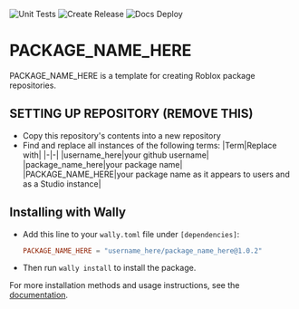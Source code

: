 ![Unit Tests](https://github.com/username_here/package_name_here/actions/workflows/ci.yml/badge.svg)
![Create Release](https://github.com/username_here/package_name_here/actions/workflows/release.yml/badge.svg)
![Docs Deploy](https://github.com/username_here/package_name_here/actions/workflows/docs-deploy.yml/badge.svg)

# PACKAGE_NAME_HERE

PACKAGE_NAME_HERE is a template for creating Roblox package repositories.

## SETTING UP REPOSITORY (REMOVE THIS)

* Copy this repository's contents into a new repository
* Find and replace all instances of the following terms:
|Term|Replace with|
|-|-|
|username_here|your github username|
|package_name_here|your package name|
|PACKAGE_NAME_HERE|your package name as it appears to users and as a Studio instance|

## Installing with Wally

* Add this line to your `wally.toml` file under `[dependencies]`:

	```toml
	PACKAGE_NAME_HERE = "username_here/package_name_here@1.0.2"
	```

* Then run `wally install` to install the package.

For more installation methods and usage instructions, see the [documentation](https://username_here.github.io/package_name_here).
